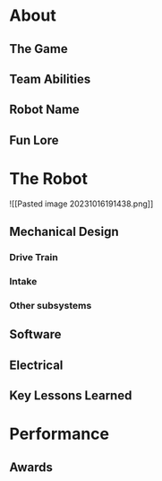 # About

## The Game

## Team Abilities

## Robot Name

## Fun Lore

# The Robot

![[Pasted image 20231016191438.png]]

## Mechanical Design

### Drive Train

### Intake

### Other subsystems

## Software

## Electrical

## Key Lessons Learned

# Performance

## Awards
